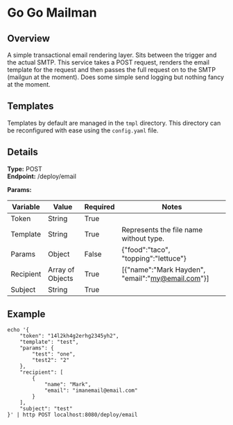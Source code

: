 # Go Go Mailman

## Overview
A simple transactional email rendering layer. Sits between the trigger and the actual SMTP. This service takes a POST request, renders the email template for the request and then passes the full request on to the SMTP (mailgun at the moment). Does some simple send logging but nothing fancy at the moment.

## Templates
Templates by default are managed in the `tmpl` directory. This directory can be reconfigured with ease using the `config.yaml` file.

## Details
**Type:** POST  
**Endpoint:** /deploy/email  

**Params:**  

| Variable | Value | Required | Notes |
|---|---|---|---|
|Token|String|True|
|Template|String|True|Represents the file name without type.|
|Params|Object|False|{"food":"taco", "topping":"lettuce"}|
|Recipient|Array of Objects|True|[{"name":"Mark Hayden", "email":"my@email.com"}]|
|Subject|String|True|


## Example
```
echo '{
    "token": "14l2kh4g2erhg2345yh2",
    "template": "test",
    "params": {
        "test": "one",
        "test2": "2"
    },
    "recipient": [
        {
            "name": "Mark",
            "email": "imanemail@email.com"
        }
    ],
    "subject": "test"
}' | http POST localhost:8080/deploy/email
```